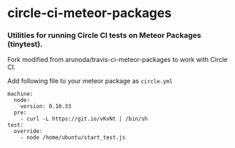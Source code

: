 circle-ci-meteor-packages
=========================

### Utilities for running Circle CI tests on Meteor Packages (tinytest).

Fork modified from arunoda/travis-ci-meteor-packages to work with Circle CI.

Add following file to your meteor package as `circle.yml`

```
machine:
  node:
    version: 0.10.33
  pre:
    - curl -L https://git.io/vKvNt | /bin/sh
test:
  override:
    - node /home/ubuntu/start_test.js
```
